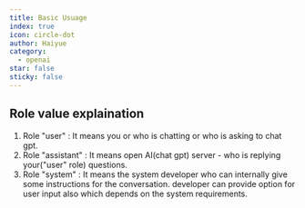 ```yaml
---
title: Basic Usuage
index: true
icon: circle-dot
author: Haiyue
category:
  - openai
star: false
sticky: false
---
```



## Role value explaination
1. Role "user" : It means you or who is chatting or who is asking to chat gpt.
2. Role "assistant" : It means open AI(chat gpt) server - who is replying your("user" role) questions.
3. Role "system" : It means the system developer who can internally give some instructions for the conversation. developer can provide option for user input also which depends on the system requirements.